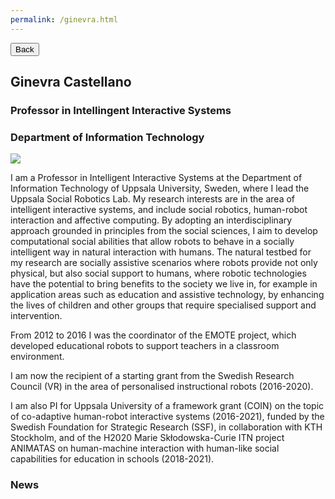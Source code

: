 ```yaml
---
permalink: /ginevra.html
---
```


<link rel="stylesheet" type="text/css" href="../../assets/css/button.css">
<button class="button black" onclick="window.location.href='../people/'" type="button">
	Back</button>
  
## Ginevra Castellano
### Professor in Intellingent Interactive Systems
### Department of Information Technology

![](../images/people-ginevra.jpg)

I am a Professor in Intelligent Interactive Systems at the Department of Information Technology of Uppsala University, Sweden, where I lead the Uppsala Social Robotics Lab.
My research interests are in the area of intelligent interactive systems, and include social robotics, human-robot interaction and affective computing. By adopting an interdisciplinary approach grounded in principles from the social sciences, I aim to develop computational social abilities that allow robots to behave in a socially intelligent way in natural interaction with humans. 
The natural testbed for my research are socially assistive scenarios where robots provide not only physical, but also social support to humans, where robotic technologies have the potential to bring benefits to the society we live in, for example in application areas such as education and assistive technology, by enhancing the lives of children and other groups that require specialised support and intervention.

From 2012 to 2016 I was the coordinator of the EMOTE project, which developed educational robots to support teachers in a classroom environment.

I am now the recipient of a starting grant from the Swedish Research Council (VR) in the area of personalised instructional robots (2016-2020).

I am also PI for Uppsala University of a framework grant (COIN) on the topic of co-adaptive human-robot interactive systems (2016-2021), funded by the Swedish Foundation for Strategic Research (SSF), in collaboration with KTH Stockholm, and of the H2020 Marie Skłodowska-Curie ITN project ANIMATAS on human-machine interaction with human-like social capabilities for education in schools (2018-2021).

### News

